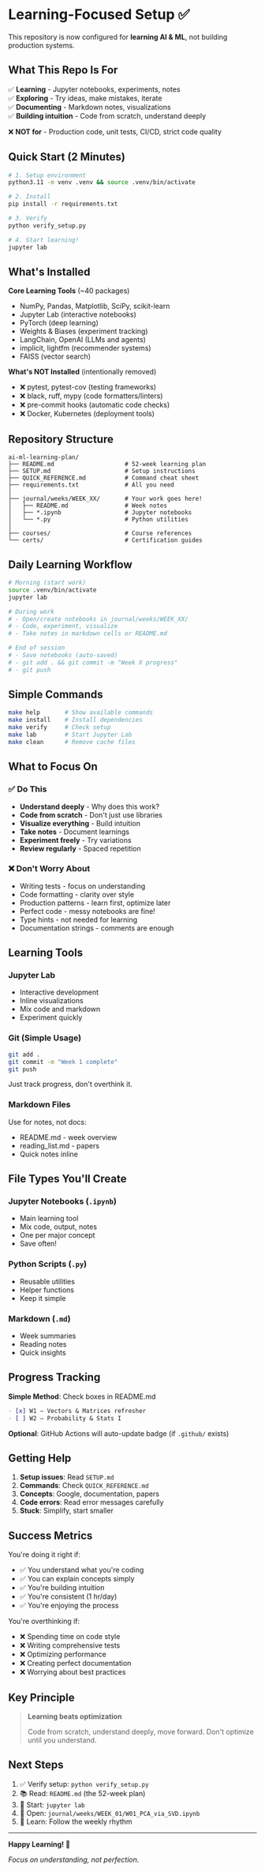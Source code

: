 # Learning-Focused Setup ✅

This repository is now configured for **learning AI & ML**, not building production systems.

## What This Repo Is For

✅ **Learning** - Jupyter notebooks, experiments, notes  
✅ **Exploring** - Try ideas, make mistakes, iterate  
✅ **Documenting** - Markdown notes, visualizations  
✅ **Building intuition** - Code from scratch, understand deeply  

❌ **NOT for** - Production code, unit tests, CI/CD, strict code quality  

## Quick Start (2 Minutes)

```bash
# 1. Setup environment
python3.11 -m venv .venv && source .venv/bin/activate

# 2. Install
pip install -r requirements.txt

# 3. Verify
python verify_setup.py

# 4. Start learning!
jupyter lab
```

## What's Installed

**Core Learning Tools** (~40 packages)
- NumPy, Pandas, Matplotlib, SciPy, scikit-learn
- Jupyter Lab (interactive notebooks)
- PyTorch (deep learning)
- Weights & Biases (experiment tracking)
- LangChain, OpenAI (LLMs and agents)
- implicit, lightfm (recommender systems)
- FAISS (vector search)

**What's NOT Installed** (intentionally removed)
- ❌ pytest, pytest-cov (testing frameworks)
- ❌ black, ruff, mypy (code formatters/linters)
- ❌ pre-commit hooks (automatic code checks)
- ❌ Docker, Kubernetes (deployment tools)

## Repository Structure

```
ai-ml-learning-plan/
├── README.md                    # 52-week learning plan
├── SETUP.md                     # Setup instructions
├── QUICK_REFERENCE.md           # Command cheat sheet
├── requirements.txt             # All you need
│
├── journal/weeks/WEEK_XX/       # Your work goes here!
│   ├── README.md                # Week notes
│   ├── *.ipynb                  # Jupyter notebooks
│   └── *.py                     # Python utilities
│
├── courses/                     # Course references
└── certs/                       # Certification guides
```

## Daily Learning Workflow

```bash
# Morning (start work)
source .venv/bin/activate
jupyter lab

# During work
# - Open/create notebooks in journal/weeks/WEEK_XX/
# - Code, experiment, visualize
# - Take notes in markdown cells or README.md

# End of session
# - Save notebooks (auto-saved)
# - git add . && git commit -m "Week X progress"
# - git push
```

## Simple Commands

```bash
make help       # Show available commands
make install    # Install dependencies
make verify     # Check setup
make lab        # Start Jupyter Lab
make clean      # Remove cache files
```

## What to Focus On

### ✅ Do This
- **Understand deeply** - Why does this work?
- **Code from scratch** - Don't just use libraries
- **Visualize everything** - Build intuition
- **Take notes** - Document learnings
- **Experiment freely** - Try variations
- **Review regularly** - Spaced repetition

### ❌ Don't Worry About
- Writing tests - focus on understanding
- Code formatting - clarity over style
- Production patterns - learn first, optimize later
- Perfect code - messy notebooks are fine!
- Type hints - not needed for learning
- Documentation strings - comments are enough

## Learning Tools

### Jupyter Lab
- Interactive development
- Inline visualizations
- Mix code and markdown
- Experiment quickly

### Git (Simple Usage)
```bash
git add .
git commit -m "Week 1 complete"
git push
```
Just track progress, don't overthink it.

### Markdown Files
Use for notes, not docs:
- README.md - week overview
- reading_list.md - papers
- Quick notes inline

## File Types You'll Create

### Jupyter Notebooks (`.ipynb`)
- Main learning tool
- Mix code, output, notes
- One per major concept
- Save often!

### Python Scripts (`.py`)
- Reusable utilities
- Helper functions
- Keep it simple

### Markdown (`.md`)
- Week summaries
- Reading notes
- Quick insights

## Progress Tracking

**Simple Method**: Check boxes in README.md
```markdown
- [x] W1 — Vectors & Matrices refresher
- [ ] W2 — Probability & Stats I
```

**Optional**: GitHub Actions will auto-update badge (if `.github/` exists)

## Getting Help

1. **Setup issues**: Read `SETUP.md`
2. **Commands**: Check `QUICK_REFERENCE.md`
3. **Concepts**: Google, documentation, papers
4. **Code errors**: Read error messages carefully
5. **Stuck**: Simplify, start smaller

## Success Metrics

You're doing it right if:
- ✅ You understand what you're coding
- ✅ You can explain concepts simply
- ✅ You're building intuition
- ✅ You're consistent (1 hr/day)
- ✅ You're enjoying the process

You're overthinking if:
- ❌ Spending time on code style
- ❌ Writing comprehensive tests
- ❌ Optimizing performance
- ❌ Creating perfect documentation
- ❌ Worrying about best practices

## Key Principle

> **Learning beats optimization**
> 
> Code from scratch, understand deeply, move forward.
> Don't optimize until you understand.

## Next Steps

1. ✅ Verify setup: `python verify_setup.py`
2. 📚 Read: `README.md` (the 52-week plan)
3. 🚀 Start: `jupyter lab`
4. 📝 Open: `journal/weeks/WEEK_01/W01_PCA_via_SVD.ipynb`
5. 🎯 Learn: Follow the weekly rhythm

---

**Happy Learning! 🚀**

*Focus on understanding, not perfection.*


